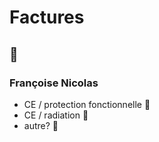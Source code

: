 # Factures

## 📁
### Françoise Nicolas
* CE / protection fonctionnelle  🚧 
* CE / radiation  🚧 
* autre? 🚧 
